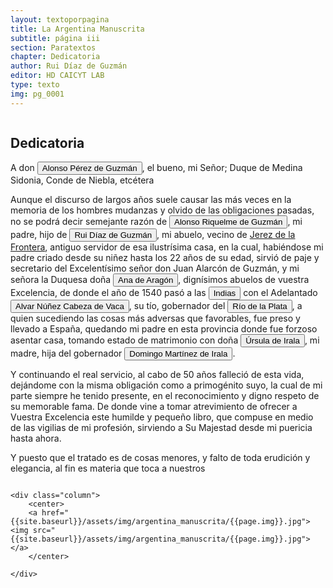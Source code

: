 ```yaml
---
layout: textoporpagina
title: La Argentina Manuscrita
subtitle: página iii
section: Paratextos
chapter: Dedicatoria
author: Rui Díaz de Guzmán
editor: HD CAICYT LAB
type: texto
img: pg_0001
---
```



<div class="row">
	<div class="column">

<h2> Dedicatoria </h2>

<p>A don <button class="balloon" data-balloon-pos="up" data-balloon-length="large" data-balloon="(Sanlúcar de Barrameda, 1550-1615). Noble y militar español. Fue comandante en jefe de la Armada Española y la dirigió durante la Grande y Felicísima Armada (Armada Invencible). Hijo de Juan Claros de Guzmán (IX conde de Niebla) y Leonor de Zúñiga y Sotomayor. En 1558, cuando falleció su abuelo Juan Alonso Pérez de Guzmán, se convirtió en el VII duque de Medina Sidonia, XII señor de Sanlúcar, V marqués de Cazaza en África; poseedor de una de las mayores fortunas de Europa.">Alonso Pérez de Guzmán</button>, el bueno, mi Señor; Duque de Medina Sidonia, Conde de Niebla, etcétera</p>

<p>Aunque el discurso de largos años suele causar las más veces en la memoria de los hombres mudanzas y olvido de las obligaciones pasadas, no se podrá decir semejante razón de <button class="balloon" data-balloon-pos="up" data-balloon-length="large" data-balloon="(Jeréz de la Frontera, 1519-1573). Conquistador español, sobrino de Álvar Núñez Cabeza de Vaca, con quien llegó al Río de la Plata en 1541. Fue uno de sus más acérrimos partidarios durante la gobernación de Cabeza de Vaca y se convirtió en una de las figuras más prominentes de la facción de los &quot;leales&quot; una vez que aquel fuera expulsado de la provincia en 1545. Fue forzado por Domingo de Irala a casarse con una de sus hijas mestizas, unión de la cual nació Ruy Díaz de Guzmán.">Alonso Riquelme de Guzmán</button>, mi padre, hijo de <button class="balloon" data-balloon-pos="up" data-balloon-length="large" data-balloon="Ruy  Díaz de Guzmán Riquelme. N. 1475, Jerez de la Frontera, Cádiz, España. Abuelo del autor de La Argentina Manuscrita.">Rui Díaz de Guzmán</button>, mi abuelo, vecino de <a href="https://recogito.pelagios.org/document/wzqxhk0h3vpikm/part/1/edit#39e26c63-2a76-4b30-88a2-17f8da3d5bdc" target="_blank">Jerez de la Frontera</a>, antiguo servidor de esa ilustrísima casa, en la cual, habiéndose mi padre criado desde su niñez hasta los 22 años de su edad, sirvió de paje y secretario del Excelentísimo señor don Juan Alarcón de Guzmán, y mi señora la Duquesa doña <button class="balloon" data-balloon-pos="up" data-balloon-length="large" data-balloon="(España, 1489-Rivarolo Mantuano, 1567) fue una noble española, duquesa consorte de Sabbioneta. Era hija de Alfonso de Aragón y Portugal, segundo duque de Segorbe y Virrey de Valencia y de Juana III de Cardona, duquesa de Cardona. El 8 mayo 1564 se casó con el duque de Sabbioneta Vespasiano I Gonzaga. La muerte de Ana queda envuelta en el mistero. Vespasiano, celoso de su esposa, la hizo recluir en el castillo de Rivarolo, donde murió de desnutrición en 1567.">Ana de Aragón</button>, dignísimos abuelos de vuestra Excelencia, de donde el año de 1540 pasó a las <button class="balloon" data-balloon-pos="up" data-balloon-length="large" data-balloon="Las Indias Occidentales, una forma muy extendida de denominar a América en todo el período colonial.">Indias</button> con el Adelantado <button class="balloon" data-balloon-pos="up" data-balloon-length="large" data-balloon="Álvar Núñez Cabeza de Vaca (Jerez de la Frontera, 1488/90-Sevilla, 27/05/1559), descubridor y conquistador que exploró la costa sur de América del norte, desde la actual Florida hasta el Golfo de California, territorios que se anexionaron en el Virreinato de Nueva España. Nombrado Segundo adelantado, capitán general y gobernador del Río de la Plata, Paranáguazu y sus anexos por el rey Carlos I de España; fue el primer europeo en llegar a las cataratas del Iguazú y explorar el río Paraguay.">Alvar Núñez Cabeza de Vaca</button>, su tío, gobernador del <button class="balloon" data-balloon-pos="up" data-balloon-length="large" data-balloon="Refiere a la Provincia del Río de la Plata, un espacio creado a partir de las capitulaciones que firmó el primer adelantado Pedro de Mendoza con Carlos I en 1534.La misma limitaba al norte con los territorios otorgados a Diego de Almagro, ocupando una franja que se extendería entre el Mar del Sur y el Mar Océano Austral. La exploración y ocupación efectiva del terreno delimitarían el espacio de la provincia del Río de la Plata al sector atlántico y específicamente, al eje fluvial Paraná-Plata.">Río de la Plata</button>, a quien sucediendo las cosas más adversas que favorables, fue preso y llevado a España, quedando mi padre en esta provincia donde fue forzoso asentar casa, tomando estado de matrimonio con doña <button class="balloon" data-balloon-pos="up" data-balloon-length="large" data-balloon="Madre de Ruíz Díaz de Guzmán. Hija de Domingo Martínez de Irala y la guaraní Leonor (Iboty-I Yu) de Irala.">Úrsula de Irala</button>, mi madre, hija del gobernador <button class="balloon" data-balloon-pos="up" data-balloon-length="large" data-balloon="(Vergara de la Hermandad de Guipúzcoa, Castilla, 1509-Asunción del Paraguay, 03/10/1556). Conquistador y colonizador español. Ocupó tres veces el cargo de gobernador interino del Río de la Plata y del Paraguay, en los períodos de 1539 a 1542, de 1544 hasta 1548 y por último desde 1549. Carlos V lo nombró como titular en el cargo en 1555, lo sería hasta su fallecimiento.">Domingo Martínez de Irala</button>.</p>

<p>Y continuando el real servicio, al cabo de 50 años falleció de esta vida, dejándome con la misma obligación como a primogénito suyo, la cual de mi parte siempre he tenido presente, en el reconocimiento y digno respeto de su memorable fama. De donde vine a tomar atrevimiento de ofrecer a Vuestra Excelencia este humilde y pequeño libro, que compuse en medio de las vigilias de mi profesión, sirviendo a Su Majestad desde mi puericia hasta ahora.</p> <p>Y puesto que el tratado es de cosas menores, y falto de toda erudición y elegancia, al fin es materia que toca a nuestros</p>
	</div>

	<div class="column">
		<center>
		<a href="{{site.baseurl}}/assets/img/argentina_manuscrita/{{page.img}}.jpg"><img src="{{site.baseurl}}/assets/img/argentina_manuscrita/{{page.img}}.jpg"></a>
		</center>

	</div>

</div> 